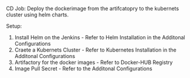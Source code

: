 CD Job: Deploy the dockerimage from the artifcatopry to the kubernets cluster using helm charts.

Setup:
1. Install Helm on the Jenkins - Refer to Helm Installation in the Additonal Configurations
2. Craete a Kubernets Cluster - Refer to Kubernetes Installation in the Additonal Configurations
3. Artifactory for the docker images - Refer to Docker-HUB Registry
4. Image Pull Secret  - Refer to the Additonal Configurations
